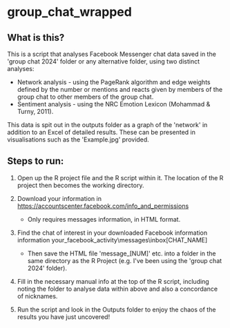 # group_chat_wrapped

## What is this?

This is a script that analyses Facebook Messenger chat data saved in the 'group chat 2024' folder or any alternative folder, using two distinct analyses:
- Network analysis - using the PageRank algorithm and edge weights defined by the number or mentions and reacts given by members of the group chat to other
  members of the group chat.
- Sentiment analysis - using the NRC Emotion Lexicon (Mohammad & Turny, 2011).

This data is spit out in the outputs folder as a graph of the 'network' in addition to an Excel of detailed results. These can be presented in visualisations such as the 'Example.jpg' provided.

## Steps to run:

1. Open up the R project file and the R script within it. The location of the R project then becomes the working directory.

2. Download your information in https://accountscenter.facebook.com/info_and_permissions 
    - Only requires messages information, in HTML format.

3. Find the chat of interest in your downloaded Facebook information information your_facebook_activity\messages\inbox\[CHAT_NAME]
    - Then save the HTML file 'message_[NUM]' etc. into a folder in the same directory as the R Project (e.g. I've been using the 'group chat 2024' folder).

4. Fill in the necessary manual info at the top of the R script, including noting the folder to analyse data within above and also a concordance of nicknames.

5. Run the script and look in the Outputs folder to enjoy the chaos of the results you have just uncovered!
